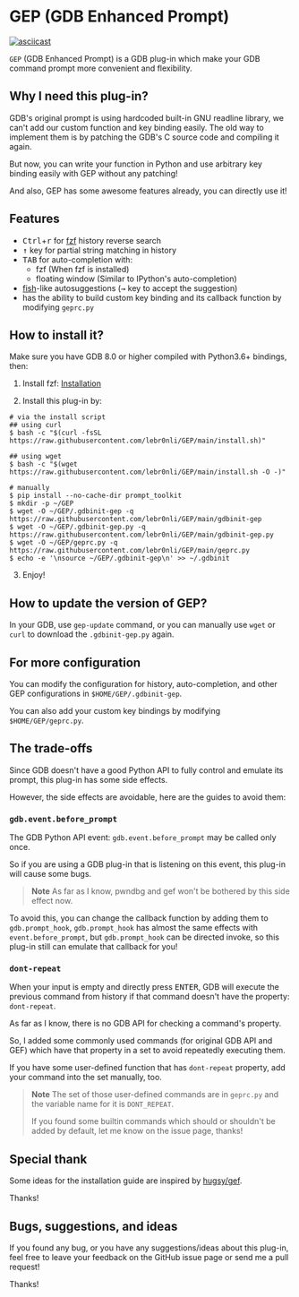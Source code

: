# GEP (GDB Enhanced Prompt)

[![asciicast](https://asciinema.org/a/TJiEkHv3cqieR0XizG41uOg93.svg)](https://asciinema.org/a/TJiEkHv3cqieR0XizG41uOg93)

`GEP` (GDB Enhanced Prompt) is a GDB plug-in which make your GDB command prompt more convenient and flexibility.

## Why I need this plug-in?

GDB's original prompt is using hardcoded built-in GNU readline library, we can't add our custom function and key binding
easily. The old way to implement them is by patching the GDB's C source code and compiling it again.

But now, you can write your function in Python and use arbitrary key binding easily with GEP without any patching!

And also, GEP has some awesome features already, you can directly use it!

## Features

- <kbd>Ctrl</kbd>+<kbd>r</kbd> for [fzf](https://github.com/junegunn/fzf) history reverse search
- <kbd>↑</kbd> key for partial string matching in history
- <kbd>TAB</kbd> for auto-completion with:
  - fzf (When fzf is installed)
  - floating window (Similar to IPython's auto-completion)
- [fish](https://fishshell.com)-like autosuggestions (<kbd>→</kbd> key to accept the suggestion)
- has the ability to build custom key binding and its callback function by modifying `geprc.py`

## How to install it?

Make sure you have GDB 8.0 or higher compiled with Python3.6+ bindings, then:

1. Install fzf: [Installation](https://github.com/junegunn/fzf#installation)

2. Install this plug-in by:

```shell
# via the install script
## using curl
$ bash -c "$(curl -fsSL https://raw.githubusercontent.com/lebr0nli/GEP/main/install.sh)"

## using wget
$ bash -c "$(wget https://raw.githubusercontent.com/lebr0nli/GEP/main/install.sh -O -)"

# manually
$ pip install --no-cache-dir prompt_toolkit
$ mkdir -p ~/GEP
$ wget -O ~/GEP/.gdbinit-gep -q https://raw.githubusercontent.com/lebr0nli/GEP/main/gdbinit-gep
$ wget -O ~/GEP/.gdbinit-gep.py -q https://raw.githubusercontent.com/lebr0nli/GEP/main/gdbinit-gep.py
$ wget -O ~/GEP/geprc.py -q https://raw.githubusercontent.com/lebr0nli/GEP/main/geprc.py
$ echo -e '\nsource ~/GEP/.gdbinit-gep\n' >> ~/.gdbinit
```

3. Enjoy!

## How to update the version of GEP?

In your GDB, use `gep-update` command, or you can manually use `wget` or `curl` to download the `.gdbinit-gep.py` again.

## For more configuration

You can modify the configuration for history, auto-completion, and other GEP configurations in `$HOME/GEP/.gdbinit-gep`.

You can also add your custom key bindings by modifying `$HOME/GEP/geprc.py`.

## The trade-offs

Since GDB doesn't have a good Python API to fully control and emulate its prompt, this plug-in has some side
effects.

However, the side effects are avoidable, here are the guides to avoid them:

### `gdb.event.before_prompt`

The GDB Python API event: `gdb.event.before_prompt` may be called only once.

So if you are using a GDB plug-in that is listening on this event, this plug-in will cause some bugs.

> **Note**
> As far as I know, pwndbg and gef won't be bothered by this side effect now.

To avoid this, you can change the callback function by adding them to `gdb.prompt_hook`, `gdb.prompt_hook` has almost
the same effects with `event.before_prompt`, but `gdb.prompt_hook` can be directed invoke, so this plug-in still can
emulate that callback for you!

### `dont-repeat`

When your input is empty and directly press <kbd>ENTER</kbd>, GDB will execute the previous command from history if that command
doesn't have the property: `dont-repeat`.

As far as I know, there is no GDB API for checking a command's property.

So, I added some commonly used commands (for original GDB API and GEF) which have that property in a set to avoid
repeatedly executing them.

If you have some user-defined function that has `dont-repeat` property, add your command into the set manually, too.

> **Note**
> The set of those user-defined commands are in `geprc.py` and the variable name for it is `DONT_REPEAT`.
>
> If you found some builtin commands which should or shouldn't be added by default, let me know on the issue page, thanks!

## Special thank

Some ideas for the installation guide are inspired by [hugsy/gef](https://github.com/hugsy/gef).

Thanks!

## Bugs, suggestions, and ideas

If you found any bug, or you have any suggestions/ideas about this plug-in, feel free to leave your feedback on the
GitHub issue page or send me a pull request!

Thanks!
